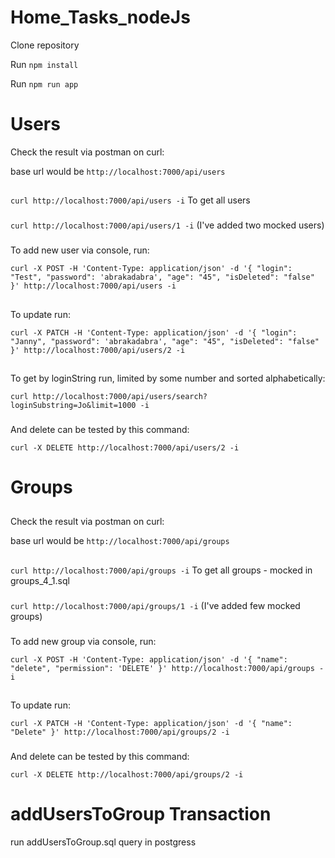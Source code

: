 # Home_Tasks_nodeJs

Clone repository

Run `npm install`

Run `npm run app`

##

# Users

Check the result via postman on curl:

base url would be `http://localhost:7000/api/users`

##

`curl http://localhost:7000/api/users -i` To get all users

###

`curl http://localhost:7000/api/users/1 -i` (I've added two mocked users)

###

To add new user via console, run:

`curl -X POST -H 'Content-Type: application/json' -d '{
"login": "Test",
"password": 'abrakadabra',
"age": "45",
"isDeleted": "false"
}' http://localhost:7000/api/users -i`

##
 To update run:
 

`curl -X PATCH -H 'Content-Type: application/json' -d '{
"login": "Janny",
"password": 'abrakadabra',
"age": "45",
"isDeleted": "false"
}' http://localhost:7000/api/users/2 -i`


##
To get by loginString run, limited by some number and sorted alphabetically:


`curl http://localhost:7000/api/users/search?loginSubstring=Jo&limit=1000 -i`


###
And delete can be tested by this command: 

`curl -X DELETE http://localhost:7000/api/users/2 -i`



# Groups


##

Check the result via postman on curl:

base url would be `http://localhost:7000/api/groups`

##

`curl http://localhost:7000/api/groups -i` To get all groups - mocked in groups_4_1.sql

###

`curl http://localhost:7000/api/groups/1 -i` (I've added few mocked groups)

###

To add new group via console, run:

`curl -X POST -H 'Content-Type: application/json' -d '{
"name": "delete",
"permission": 'DELETE'
}' http://localhost:7000/api/groups -i`

##
To update run:


`curl -X PATCH -H 'Content-Type: application/json' -d '{
"name": "Delete"
}' http://localhost:7000/api/groups/2 -i`


###
And delete can be tested by this command:

`curl -X DELETE http://localhost:7000/api/groups/2 -i`


# addUsersToGroup Transaction 

run addUsersToGroup.sql query in postgress
